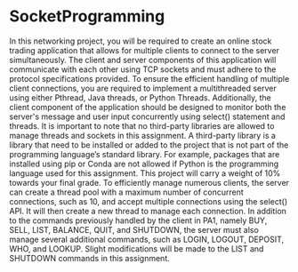 # SocketProgramming
 In this networking project, you will be required to create an online stock trading application  that allows for multiple clients to connect to the server simultaneously. The client and  server components of this application will communicate with each other using TCP sockets  and must adhere to the protocol specifications provided. To ensure the efficient handling of multiple client connections, you are required to  implement a multithreaded server using either Pthread, Java threads, or Python Threads.  Additionally, the client component of the application should be designed to monitor both  the server's message and user input concurrently using select() statement and threads. It is important to note that no third-party libraries are allowed to manage threads and  sockets in this assignment. A third-party library is a library that need to be installed or added  to the project that is not part of the programming language’s standard library. For example,  packages that are installed using pip or Conda are not allowed if Python is the programming  language used for this assignment. This project will carry a weight of 10% towards your  final grade. To efficiently manage numerous clients, the server can create a thread pool with a  maximum number of concurrent connections, such as 10, and accept multiple connections  using the select() API. It will then create a new thread to manage each connection. In addition to the commands previously handled by the client in PA1, namely BUY, SELL,  LIST, BALANCE, QUIT, and SHUTDOWN, the server must also manage several  additional commands, such as LOGIN, LOGOUT, DEPOSIT, WHO, and LOOKUP.  Slight modifications will be made to the LIST and SHUTDOWN commands in this  assignment.
